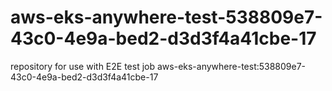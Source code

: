 # aws-eks-anywhere-test-538809e7-43c0-4e9a-bed2-d3d3f4a41cbe-17
repository for use with E2E test job aws-eks-anywhere-test:538809e7-43c0-4e9a-bed2-d3d3f4a41cbe-17
